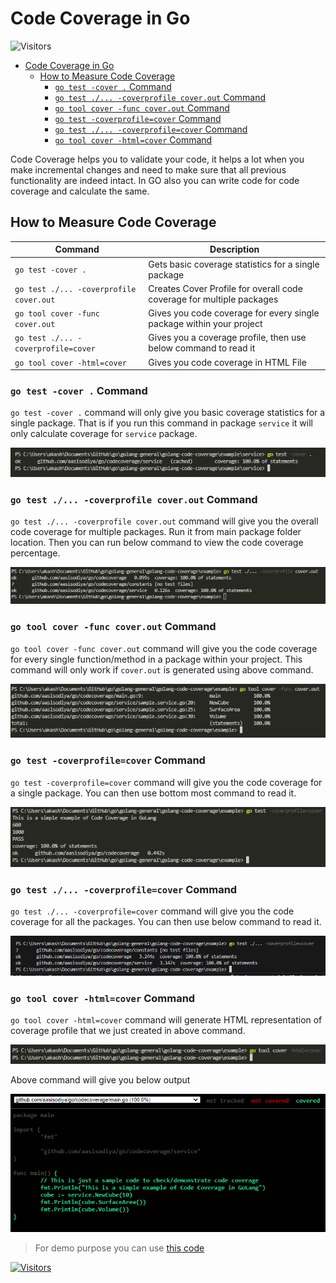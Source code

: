 # Code Coverage in Go

![Visitors](https://api.visitorbadge.io/api/visitors?path=aasisodiya.go.golang-general.code-coverage&labelColor=%23ffa500&countColor=%23263759&labelStyle=upper)

- [Code Coverage in Go](#code-coverage-in-go)
  - [How to Measure Code Coverage](#how-to-measure-code-coverage)
    - [`go test -cover .` Command](#go-test--cover--command)
    - [`go test ./... -coverprofile cover.out` Command](#go-test---coverprofile-coverout-command)
    - [`go tool cover -func cover.out` Command](#go-tool-cover--func-coverout-command)
    - [`go test -coverprofile=cover` Command](#go-test--coverprofilecover-command)
    - [`go test ./... -coverprofile=cover` Command](#go-test---coverprofilecover-command)
    - [`go tool cover -html=cover` Command](#go-tool-cover--htmlcover-command)

Code Coverage helps you to validate your code, it helps a lot when you make incremental changes and need to make sure that all previous functionality are indeed intact. In GO also you can write code for code coverage and calculate the same.

## How to Measure Code Coverage

| Command                                 | Description                                                           |
| --------------------------------------- | --------------------------------------------------------------------- |
| `go test -cover .`                      | Gets basic coverage statistics for a single package                   |
| `go test ./... -coverprofile cover.out` | Creates Cover Profile for overall code coverage for multiple packages |
| `go tool cover -func cover.out`         | Gives you code coverage for every single package within your project  |
| `go test ./... -coverprofile=cover`     | Gives you a coverage profile, then use below command to read it       |
| `go tool cover -html=cover`             | Gives you code coverage in HTML File                                  |

### `go test -cover .` Command

`go test -cover .` command will only give you basic coverage statistics for a single package. That is if you run this command in package `service` it will only calculate coverage for `service` package.

![Sample Output](./img/go-test-cover.png)

### `go test ./... -coverprofile cover.out` Command

`go test ./... -coverprofile cover.out` command will give you the overall code coverage for multiple packages. Run it from main package folder location. Then you can run below command to view the code coverage percentage.

![Sample Output](./img/go-test-coverprofile.png)

### `go tool cover -func cover.out` Command

`go tool cover -func cover.out` command will give you the code coverage for every single function/method in a package within your project. This command will only work if `cover.out` is  generated using above command.

![Sample Output](./img/go-tool-cover.png)

### `go test -coverprofile=cover` Command

`go test -coverprofile=cover` command will give you the code coverage for a single package. You can then use bottom most command to read it.

![Sample Output](./img/go-test-coverprofile-single.png)

### `go test ./... -coverprofile=cover` Command

`go test ./... -coverprofile=cover` command will give you the code coverage for all the packages. You can then use below command to read it.

![Sample Output](./img/go-test-coverprofile-all.png)

### `go tool cover -html=cover` Command

`go tool cover -html=cover` command will generate HTML representation of coverage profile that we just created in above command.

![Sample Output](./img/go-tool-cover-html.png)

Above command will give you below output

![Sample Output](./img/go-tool-cover-html-output.png)

> For demo purpose you can use [this code](https://github.com/aasisodiya/go/tree/master/golang-general/golang-code-coverage/example)

[![Visitors](https://api.visitorbadge.io/api/visitors?path=aasisodiya.go&label=aasisodiya/go&labelColor=%23ffa500&countColor=%23263759&labelStyle=upper)](https://visitorbadge.io/status?path=aasisodiya.go)
